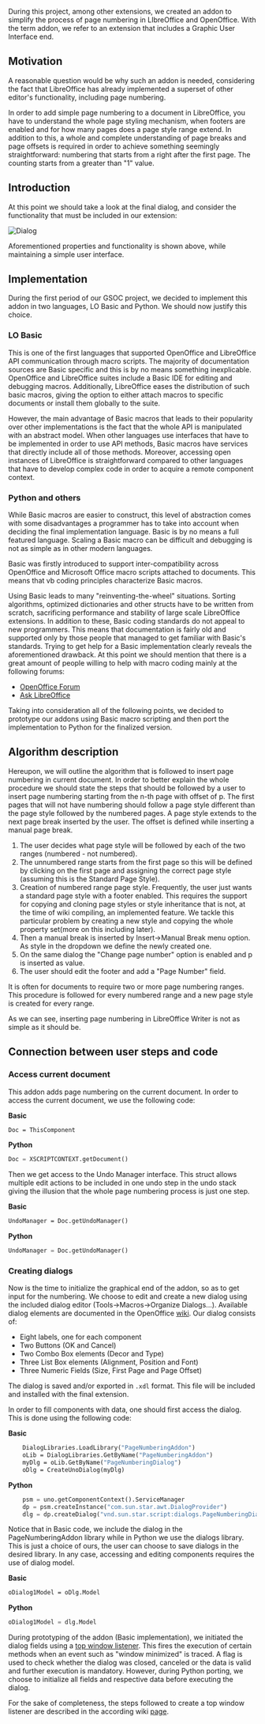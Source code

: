 
During this project, among other extensions, we created an addon to simplify the process of page numbering in LIbreOffice and OpenOffice. With the term addon, we refer to an extension that includes a Graphic User Interface end. 

## Motivation
A reasonable question would be why such an addon is needed, considering the fact that LibreOffice has already implemented a superset of other editor's functionality, including page numbering.


In order to add simple page numbering to a document in LibreOffice, you have to understand the whole page styling mechanism, when footers are enabled and for how many pages does a page style range extend. In addition to this, a whole and complete understanding of page breaks and page offsets is required in order to achieve something seemingly straightforward:  numbering that starts from a right after the first page. The counting starts from a greater than "1" value. 
## Introduction
At this point we should take a look at the final dialog, and consider the functionality that must be included in our extension:

![Dialog](https://i.imgur.com/mKqsgTs.png)   

Aforementioned properties and functionality is shown above, while maintaining a simple user interface.

## Implementation
During the first period of our GSOC project, we decided to implement this addon in two languages, LO Basic and Python. We should now justify this choice. 
### LO Basic
This is one of the first languages that supported OpenOffice and LibreOffice API communication through macro scripts. The majority of documentation sources are Basic specific and this is by no means something inexplicable. OpenOffice and LibreOffice suites include a Basic IDE for editing and debugging macros. Additionally, LibreOffice eases the distribution of such basic macros, giving the option to either attach macros to specific documents or install them globally to the suite.

However, the main advantage of Basic macros that leads to their popularity over other implementations is the fact that the whole API is manipulated with an abstract model. When other languages use interfaces that have to be implemented in order to use API methods, Basic macros have services that directly include all of those methods. Moreover, accessing open instances of LibreOffice is straightforward compared to other languages that have to develop complex code in order to acquire a remote component context.
### Python and others
While Basic macros are easier to construct, this level of abstraction comes with some disadvantages a programmer has to take into account when deciding the final implementation language. Basic is by no means a full featured language. Scaling a Basic macro can be difficult and debugging is not as simple as in other modern languages.
 
Basic was firstly introduced to support inter-compatibility across OpenOffice and Microsoft Office macro scripts attached to documents. This means that vb coding principles characterize Basic macros. 

Using Basic leads to many "reinventing-the-wheel" situations. Sorting algorithms, optimized dictionaries and other structs have to be written from scratch, sacrificing performance and stability of large scale LibreOffice extensions. 
In addition to these, Basic coding standards do not appeal to new programmers. This means that documentation is fairly old and supported only by those people that managed to get familiar with Basic's standards. Trying to get help for a Basic implementation clearly reveals the aforementioned drawback. At this point we should mention that there is a great amount of people willing to help with macro coding mainly at the following forums:
* [OpenOffice Forum](https://forum.openoffice.org/en/forum/)      
* [Ask LibreOffice](https://ask.libreoffice.org/en/questions/)     

Taking into consideration all of the following points, we decided to prototype our addons using Basic macro scripting and then port the implementation to Python for the finalized version.

## Algorithm description
Hereupon, we will outline the algorithm that is followed to insert page numbering in current document. In order to better explain the whole procedure we should state the steps that should be followed by a user to insert page numbering starting from the n-th page with offset of p.
The first pages that will not have numbering should follow a page style different than the page style followed by the numbered pages. A page style extends to the next page break inserted by the user. The offset is defined while inserting a manual page break.
1. The user decides what page style will be followed by each of the two ranges (numbered - not numbered). 
2. The unnumbered range starts from the first page so this will be defined by clicking on the first page and assigning the correct page style (assuming this is the Standard Page Style).
3. Creation of numbered range page style. Frequently, the user just wants a standard page style with a footer enabled. This requires the support for copying and cloning page styles or style inheritance that is not, at the time of wiki compiling, an implemented feature. We tackle this particular problem by creating a new style and copying the whole property set(more on this including later).
4. Then a manual break is inserted by Insert->Manual Break menu option. As style in the dropdown we define the newly created one.
5. On the same dialog the "Change page number" option is enabled and p is inserted as value.
6. The user should edit the footer and add a "Page Number" field.

It is often for documents to require two or more page numbering ranges. This procedure is followed for every numbered range and a new page style is created for every range.

As we can see, inserting page numbering in LibreOffice Writer is not as simple as it should be.

## Connection between user steps and code
### Access current document
This addon adds page numbering on the current document. In order to access the current document, we use the following code:

**Basic**

```vb
Doc = ThisComponent
```
**Python**

```python
Doc = XSCRIPTCONTEXT.getDocument()
```
Then we get access to the Undo Manager interface. This struct allows multiple edit actions to be included in one undo step in the undo stack giving the illusion that the whole page numbering process is just one step.

**Basic**
```vb
UndoManager = Doc.getUndoManager()
```
**Python**

```python
UndoManager = Doc.getUndoManager()
```
### Creating dialogs
Now is the time to initialize the graphical end of the addon, so as to get input for the numbering. We choose to edit and create a new dialog using the included dialog editor (Tools->Macros->Organize Dialogs...). Available dialog elements are documented in the OpenOffice [wiki](https://wiki.openoffice.org/wiki/Documentation/BASIC_Guide/Control_Elements). 
Our dialog consists of: 
* Eight labels, one for each component
* Two Buttons (OK and Cancel)
* Two Combo Box elements (Decor and Type)
* Three List Box elements (Alignment, Position and Font)
* Three Numeric Fields (Size, First Page and Page Offset)

The dialog is saved and/or exported in `.xdl` format. This file will be included and installed with the final extension.

In order to fill components with data, one should first access the dialog. This is done using the following code:

**Basic**
```vb
	DialogLibraries.LoadLibrary("PageNumberingAddon")
	oLib = DialogLibraries.GetByName("PageNumberingAddon")
	myDlg = oLib.GetByName("PageNumberingDialog")
	oDlg = CreateUnoDialog(myDlg)
```
**Python**

```python
    psm = uno.getComponentContext().ServiceManager
    dp = psm.createInstance("com.sun.star.awt.DialogProvider")
    dlg = dp.createDialog("vnd.sun.star.script:dialogs.PageNumberingDialog?location=application")
```
Notice that in Basic code, we include the dialog in the PageNumberingAddon library while in Python we use the dialogs library. This is just a choice of ours, the user can choose to save dialogs in the desired library. In any case, accessing and editing components requires the use of dialog model.

**Basic**
```vb
oDialog1Model = oDlg.Model
```
**Python**
```python
oDialog1Model = dlg.Model
```
During prototyping of the addon (Basic implementation), we initiated the dialog fields using a [top window listener](https://api.libreoffice.org/docs/idl/ref/interfacecom_1_1sun_1_1star_1_1awt_1_1XTopWindowListener.html). This fires the execution of certain methods when an event such as "window minimized" is traced. A flag is used to check whether the dialog was closed, canceled or the data is valid and further execution is mandatory. However, during Python porting, we choose to initialize all fields and respective data before executing the dialog.    

For the sake of completeness, the steps followed to create a top window listener are described in the according wiki [page](https://github.com/eellak/gsoc2018-librecust/wiki/Event-listeners#window-listeners).
